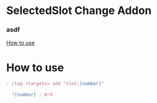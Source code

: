 # SelectedSlot Change Addon
### asdf
[ How to use ](#How-to-use)

# How to use
```js
- /tag <targets> add "slot:[number]"

  └[number] : 0~9
```
